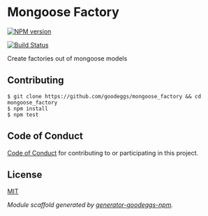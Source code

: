 # Mongoose Factory
[![NPM version](https://badge.fury.io/js/mongoose-factory.png)](http://badge.fury.io/js/mongoose-factory)



[![Build Status](https://travis-ci.org/goodeggs/mongoose_factory.png)](https://travis-ci.org/goodeggs/mongoose_factory)


Create factories out of mongoose models

## Contributing

```
$ git clone https://github.com/goodeggs/mongoose_factory && cd mongoose_factory
$ npm install
$ npm test
```

## Code of Conduct

[Code of Conduct](https://github.com/goodeggs/mongoose-factory/blob/master/CODE_OF_CONDUCT.md)
for contributing to or participating in this project.
## License

[MIT](https://github.com/goodeggs/mongoose-factory/blob/master/LICENSE.md)



_Module scaffold generated by [generator-goodeggs-npm](https://github.com/goodeggs/generator-goodeggs-npm)._